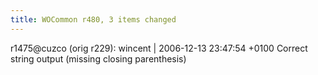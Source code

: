 ```yaml
---
title: WOCommon r480, 3 items changed
---
```


r1475@cuzco (orig r229): wincent | 2006-12-13 23:47:54 +0100 Correct string output (missing closing parenthesis)
